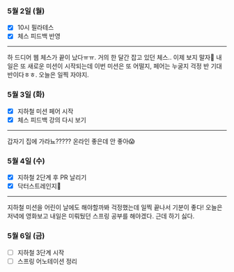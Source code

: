 ### 5월 2일 (월)
- [x] 10시 필라테스
- [x] 체스 피드백 반영
---
하 드디어 웹 체스가 끝이 났다ㅠㅠ. 거의 한 달간 잡고 있던 체스.. 이제 보지 말자👋
내일은 또 새로운 미션이 시작되는데 이번 미션은 또 어떨지, 페어는 누굴지 걱정 반 기대 반이다ㅎㅎ. 오늘은 일찍 자야지.

### 5월 3일 (화)
- [x] 지하철 미션 페어 시작
- [x] 체스 피드백 강의 다시 보기
---
갑자기 집에 가라뇨????? 온라인 좋은데 안 좋아😱

### 5월 4일 (수)
- [x] 지하철 2단계 후 PR 날리기
- [x] 닥터스트레인지🧙‍
---
지하철 미션을 어린이 날에도 해야할까봐 걱정했는데 일찍 끝나서 기분이 좋다!
오늘은 저녁에 영화보고 내일은 미뤄뒀던 스프링 공부를 해야겠다. 근데 하기 싫다.

### 5월 6일 (금)
- [ ] 지하철 3단계 시작
- [ ] 스프링 어노테이션 정리
